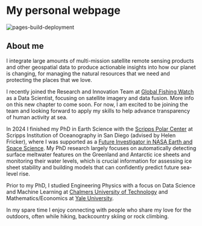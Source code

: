 
# My personal webpage

![pages-build-deployment](https://github.com/academicpages/academicpages.github.io/actions/workflows/pages/pages-build-deployment/badge.svg)

## About me

I integrate large amounts of multi-mission satellite remote sensing products and other geospatial data to produce actionable insights into how our planet is changing, for managing the natural resources that we need and protecting the places that we love. 

I recently joined the Research and Innovation Team at [Global Fishing Watch](https://globalfishingwatch.org/) as a Data Scientist, focusing on satellite imagery and data fusion. More info on this new chapter to come soon. For now, I am excited to be joining the team and looking forward to apply my skills to help advance transparency of human activity at sea.

In 2024 I finished my PhD in Earth Science with the [Scripps Polar Center](https://polar.ucsd.edu/) at Scripps Institution of Oceanography in San Diego (advised by Helen Fricker), where I was supported as a [Future Investigator in NASA Earth and Space Science](https://science.nasa.gov/earth-science/early-career-opportunities/).
My PhD research largely focuses on automatically detecting surface meltwater features on the Greenland and Antarctic ice sheets and monitoring their water levels, which is crucial information for assessing ice sheet stability and building models that can confidently predict future sea-level rise. 

Prior to my PhD, I studied Engineering Physics with a focus on Data Science and Machine Learning at [Chalmers University of Technology](https://www.chalmers.se/en/education/find-masters-programme/complex-adaptive-systems-msc/) and Mathematics/Economics at [Yale University](https://catalog.yale.edu/ycps/subjects-of-instruction/economics-mathematics/). 

In my spare time I enjoy connecting with people who share my love for the outdoors, often while hiking, backcountry skiing or rock climbing.

